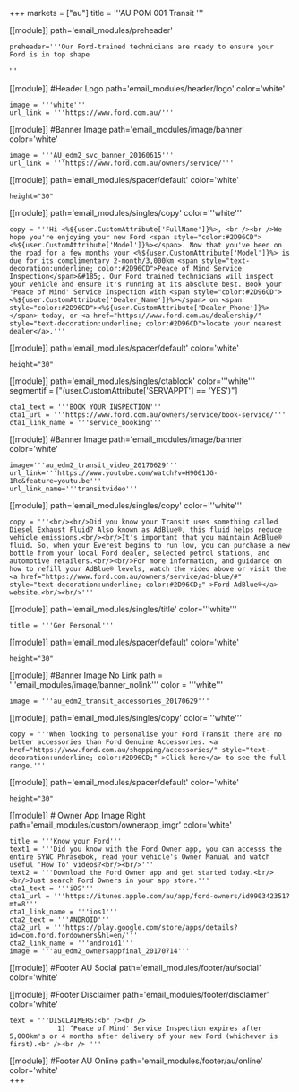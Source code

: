 +++
markets = ["au"]
title = '''AU POM 001 Transit '''

[[module]]
path='email_modules/preheader'

	preheader='''Our Ford-trained technicians are ready to ensure your Ford is in top shape
'''
    
[[module]] #Header Logo
path='email_modules/header/logo'
color='white'

	image = '''white'''
	url_link = '''https://www.ford.com.au/'''


[[module]] #Banner Image
path='email_modules/image/banner'
color='white'

	image = '''AU_edm2_svc_banner_20160615'''
	url_link = '''https://www.ford.com.au/owners/service/'''
    
[[module]]
path='email_modules/spacer/default'
color='white'

	height="30"
    
[[module]]
path='email_modules/singles/copy'
color='''white'''

	copy = '''Hi <%${user.CustomAttribute['FullName']}%>, <br /><br />We hope you're enjoying your new Ford <span style="color:#2D96CD"><%${user.CustomAttribute['Model']}%></span>. Now that you've been on the road for a few months your <%${user.CustomAttribute['Model']}%> is due for its complimentary 2-month/3,000km <span style="text-decoration:underline; color:#2D96CD">Peace of Mind Service Inspection</span>&#185;. Our Ford trained technicians will inspect your vehicle and ensure it's running at its absolute best. Book your 'Peace of Mind' Service Inspection with <span style="color:#2D96CD"><%${user.CustomAttribute['Dealer_Name']}%></span> on <span style="color:#2D96CD"><%${user.CustomAttribute['Dealer_Phone']}%></span> today, or <a href="https://www.ford.com.au/dealership/" style="text-decoration:underline; color:#2D96CD">locate your nearest dealer</a>.'''

[[module]]
path='email_modules/spacer/default'
color='white'

	height="30"

[[module]]
path='email_modules/singles/ctablock'
color='''white'''
segmentif = ["(user.CustomAttribute['SERVAPPT'] == 'YES')"]

	cta1_text = '''BOOK YOUR INSPECTION'''
	cta1_url = '''https://www.ford.com.au/owners/service/book-service/'''
	cta1_link_name = '''service_booking'''

[[module]] #Banner Image
path='email_modules/image/banner'
color='white'

	image='''au_edm2_transit_video_20170629'''
	url_link='''https://www.youtube.com/watch?v=H9061JG-1Rc&feature=youtu.be'''
	url_link_name='''transitvideo'''
    
[[module]]
path='email_modules/singles/copy'
color='''white'''

	copy = '''<br/><br/>Did you know your Transit uses something called Diesel Exhaust Fluid? Also known as AdBlue®, this fluid helps reduce vehicle emissions.<br/><br/>It's important that you maintain AdBlue® fluid. So, when your Everest begins to run low, you can purchase a new bottle from your local Ford dealer, selected petrol stations, and automotive retailers.<br/><br/>For more information, and guidance on how to refill your AdBlue® levels, watch the video above or visit the <a href="https://www.ford.com.au/owners/service/ad-blue/#" style="text-decoration:underline; color:#2D96CD;" >Ford AdBlue®</a> website.<br/><br/>'''  
    
[[module]]
path='email_modules/singles/title'
color='''white'''

	title = '''Ger Personal'''   

[[module]]
path='email_modules/spacer/default'
color='white'

	height="30"
    
[[module]] #Banner Image No Link
path = '''email_modules/image/banner_nolink'''
color = '''white'''

	image = '''au_edm2_transit_accessories_20170629'''
    
[[module]]
path='email_modules/singles/copy'
color='''white'''

	copy = '''When looking to personalise your Ford Transit there are no better accessories than Ford Genuine Accessories. <a href="https://www.ford.com.au/shopping/accessories/" style="text-decoration:underline; color:#2D96CD;" >Click here</a> to see the full range.'''    
    
[[module]]
path='email_modules/spacer/default'
color='white'

	height="30"

[[module]] # Owner App Image Right
path='email_modules/custom/ownerapp_imgr'
color='white'

	title = '''Know your Ford'''
	text1 = '''Did you know with the Ford Owner app, you can accesss the entire SYNC Phrasebok, read your vehicle's Owner Manual and watch useful 'How To' videos?<br/><br/>'''
	text2 = '''Download the Ford Owner app and get started today.<br/><br/>Just search Ford Owners in your app store.'''
	cta1_text = '''iOS'''
	cta1_url = '''https://itunes.apple.com/au/app/ford-owners/id990342351?mt=8'''
	cta1_link_name = '''ios1'''
	cta2_text = '''ANDROID'''
	cta2_url = '''https://play.google.com/store/apps/details?id=com.ford.fordowners&hl=en/'''
	cta2_link_name = '''android1'''
	image = '''au_edm2_ownersappfinal_20170714'''

[[module]] #Footer AU Social
path='email_modules/footer/au/social'
color='white'

[[module]] #Footer Disclaimer 
path='email_modules/footer/disclaimer'
color='white'

	text = '''DISCLAIMERS:<br /><br />
				1) ‘Peace of Mind' Service Inspection expires after 5,000km's or 4 months after delivery of your new Ford (whichever is first).<br /><br /> '''

[[module]] #Footer AU Online
path='email_modules/footer/au/online'
color='white'    
+++